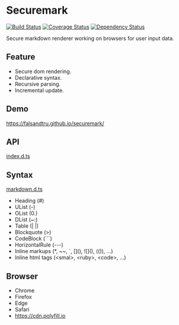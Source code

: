 # Securemark

[![Build Status](https://travis-ci.org/falsandtru/securemark.svg?branch=master)](https://travis-ci.org/falsandtru/securemark)
[![Coverage Status](https://coveralls.io/repos/falsandtru/securemark/badge.svg?branch=master&service=github)](https://coveralls.io/github/falsandtru/securemark?branch=master)
[![Dependency Status](https://gemnasium.com/falsandtru/securemark.svg)](https://gemnasium.com/falsandtru/securemark)

Secure markdown renderer working on browsers for user input data.

## Feature

- Secure dom rendering.
- Declarative syntax.
- Recursive parsing.
- Incremental update.

## Demo

https://falsandtru.github.io/securemark/

## API

[index.d.ts](index.d.ts)

## Syntax

[markdown.d.ts](markdown.d.ts)

- Heading (#)
- UList (-)
- OList (0.)
- DList (~:)
- Table (| |)
- Blockquote (>)
- CodeBlock (```)
- HorizontalRule (---)
- Inline markups (*, ~~, `, \[](), !\[](), (()), ...)
- Inline html tags (\<smal>, \<ruby>, \<code>, ...)

## Browser

- Chrome
- Firefox
- Edge
- Safari
- https://cdn.polyfill.io
